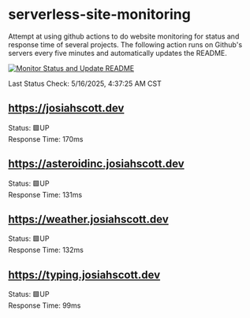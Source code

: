 # serverless-site-monitoring
Attempt at using github actions to do website monitoring for status and response time of several projects. The following action runs on Github's servers every five minutes and automatically updates the README.  

[![Monitor Status and Update README](https://github.com/JosiahSco/serverless-site-monitoring/actions/workflows/monitor.yaml/badge.svg)](https://github.com/JosiahSco/serverless-site-monitoring/actions/workflows/monitor.yaml)

Last Status Check: 5/16/2025, 4:37:25 AM CST

## https://josiahscott.dev
Status: 🟩UP  
Response Time: 170ms

## https://asteroidinc.josiahscott.dev
Status: 🟩UP  
Response Time: 131ms

## https://weather.josiahscott.dev
Status: 🟩UP  
Response Time: 132ms

## https://typing.josiahscott.dev
Status: 🟩UP  
Response Time: 99ms

